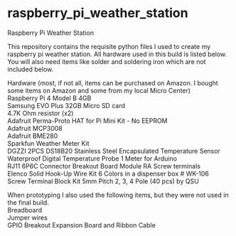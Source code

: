 # raspberry_pi_weather_station
Raspberry Pi Weather Station

This repository contains the requisite python files I used to create my raspberry pi weather station.  All hardware used in this build is listed below.  You will also need items like solder and soldering iron which are not included below.

Hardware (most, if not all, items can be purchased on Amazon.  I bought some items on Amazon and some from my local Micro Center)  
  Raspberry Pi 4 Model B 4GB  
  Samsung EVO Plus 32GB Micro SD card  
  4.7K Ohm resistor (x2)  
  Adafruit Perma-Proto HAT for Pi Mini Kit - No EEPROM  
  Adafruit MCP3008  
  Adafruit BME280  
  Sparkfun Weather Meter Kit  
  DGZZI 2PCS DS18B20 Stainless Steel Encapsulated Temperature Sensor Waterproof Digital Temperature Probe 1 Meter for Arduino  
  RJ11 6P6C Connector Breakout Board Module RA Screw terminals  
  Elenco Solid Hook-Up Wire Kit 6 Colors in a dispenser box # WK-106  
  Screw Terminal Block Kit 5mm Pitch 2, 3, 4 Pole (40 pcs) by QSU  
  
When prototyping I also used the following items, but they were not used in the final build.  
  Breadboard  
  Jumper wires  
  GPIO Breakout Expansion Board and Ribbon Cable  
